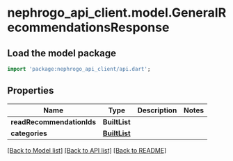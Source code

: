 # nephrogo_api_client.model.GeneralRecommendationsResponse

## Load the model package
```dart
import 'package:nephrogo_api_client/api.dart';
```

## Properties
Name | Type | Description | Notes
------------ | ------------- | ------------- | -------------
**readRecommendationIds** | **BuiltList<int>** |  | 
**categories** | [**BuiltList<GeneralRecommendationCategory>**](GeneralRecommendationCategory.md) |  | 

[[Back to Model list]](../README.md#documentation-for-models) [[Back to API list]](../README.md#documentation-for-api-endpoints) [[Back to README]](../README.md)



